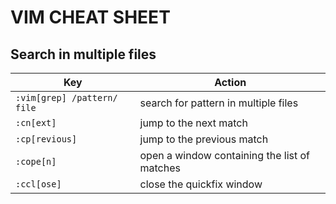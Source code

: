 # VIM CHEAT SHEET

## Search in multiple files

| Key                         | Action                                       |
| --------------------------- | -------------------------------------------- |
| `:vim[grep] /pattern/ file` | search for pattern in multiple files         |
| `:cn[ext]`                  | jump to the next match                       |
| `:cp[revious]`              | jump to the previous match                   |
| `:cope[n]`                  | open a window containing the list of matches |
| `:ccl[ose]`                 | close the quickfix window                    |
